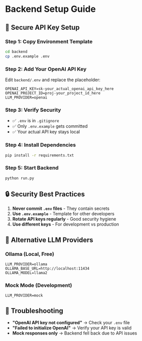 # Backend Setup Guide

## 🔐 Secure API Key Setup

### Step 1: Copy Environment Template
```bash
cd backend
cp .env.example .env
```

### Step 2: Add Your OpenAI API Key
Edit `backend/.env` and replace the placeholder:
```env
OPENAI_API_KEY=sk-your_actual_openai_api_key_here
OPENAI_PROJECT_ID=proj-your_project_id_here
LLM_PROVIDER=openai
```

### Step 3: Verify Security
- ✅ `.env` is in `.gitignore` 
- ✅ Only `.env.example` gets committed
- ✅ Your actual API key stays local

### Step 4: Install Dependencies
```bash
pip install -r requirements.txt
```

### Step 5: Start Backend
```bash
python run.py
```

## 🔒 Security Best Practices

1. **Never commit `.env` files** - They contain secrets
2. **Use `.env.example`** - Template for other developers
3. **Rotate API keys regularly** - Good security hygiene
4. **Use different keys** - For development vs production

## 🚀 Alternative LLM Providers

### Ollama (Local, Free)
```env
LLM_PROVIDER=ollama
OLLAMA_BASE_URL=http://localhost:11434
OLLAMA_MODEL=llama2
```

### Mock Mode (Development)
```env
LLM_PROVIDER=mock
```

## 🔧 Troubleshooting

- **"OpenAI API key not configured"** → Check your `.env` file
- **"Failed to initialize OpenAI"** → Verify your API key is valid
- **Mock responses only** → Backend fell back due to API issues